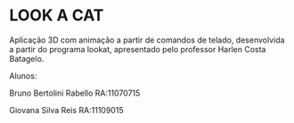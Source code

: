 # LOOK A CAT
Aplicação 3D com animação a partir de comandos de telado, desenvolvida a partir do programa lookat, apresentado pelo professor Harlen Costa Batagelo.

Alunos:

Bruno Bertolini Rabello     RA:11070715

Giovana Silva Reis          RA:11109015
